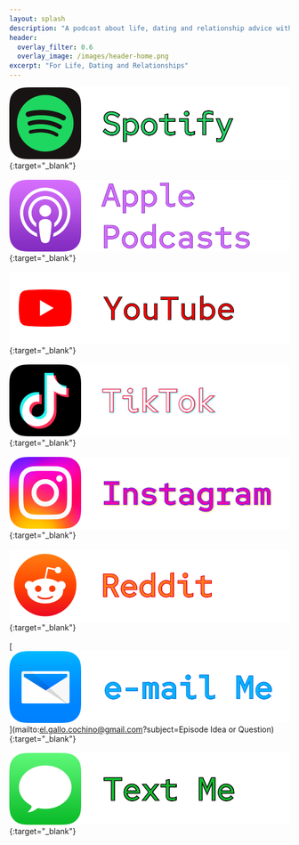 ```yaml
---
layout: splash
description: "A podcast about life, dating and relationship advice with a kink twist"
header:
  overlay_filter: 0.6
  overlay_image: /images/header-home.png
excerpt: "For Life, Dating and Relationships"
---
```



[![Spotify](/images/btn-spotify.png)](https://open.spotify.com/episode/2f2MgrLPrYuGKlsge3gcGp?si=cY0TtIuaSAKw1o8xlqzOaQ){:target="_blank"}
<br>
<br>
[![Apple](/images/btn-apple.png)](https://podcasts.apple.com/us/podcast/sucias-are-my-favorite/id1548173787){:target="_blank"}
<br>
<br>
[![YouTube](/images/btn-yt.png)](https://youtube.com/@gallo.s.chingon?sub_confirmation=1){:target="_blank"}
<br>
<br>
[![TikTok](/images/btn-tiktok.png)](https://www.tiktok.com/@gallo.s.chingon){:target="_blank"}
<br>
<br>
[![Intagram](/images/btn-ig.png)](https://www.instagram.com/reel/ChILBbDpsp2){:target="_blank"}
<br>
<br>
[![Reddit](/images/btn-reddit.png)](https://www.reddit.com/user/gallo-s-chingon/comments/?sort=top){:target="_blank"}
<br>
<br>
[![email](/images/btn-mail.png)](mailto:el.gallo.cochino@gmail.com?subject=Episode Idea or Question){:target="_blank"}
<br>
<br>
[![text](/images/btn-sms.png)](sms://12817667970){:target="_blank"}
